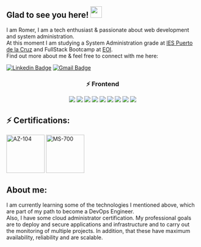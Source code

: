 ## Glad to see you here! <img src="https://raw.githubusercontent.com/aemmadi/aemmadi/master/wave.gif" width="30px">

I am Romer, I am a tech enthusiast & passionate about web development and system administration.  
At this moment I am studying a System Administration grade at [IES Puerto de la Cruz](https://iespuertodelacruz.es/) and FullStack Bootcamp at [EOI](https://www.eoi.es/es).  
Find out more about me & feel free to connect
with me here:

[![Linkedin Badge](https://img.shields.io/badge/-RomerEnr-blue?style=flat-square&logo=Linkedin&logoColor=white&link=https://www.linkedin.com/in/romer-alvarez-martinez/)](https://www.linkedin.com/in/romer-alvarez-martinez/)
[![Gmail Badge](https://img.shields.io/badge/-romer.alvarez.cloud@gmail.com-c14438?style=flat-square&logo=Gmail&logoColor=white&link=mailto:romer.alvarez.cloud@gmail.com)](mailto:romer.alvarez.cloud@gmail.com)


<h3 align="center">⚡ Frontend</h3>
<p align="center">
    <img src="https://img.shields.io/badge/-html5-E34F26?logo=html5&logoColor=white&style=for-the-badge">
    <img src="https://img.shields.io/badge/-css-1572B6?logo=css3&logoColor=white&style=for-the-badge">
    <img src="https://img.shields.io/badge/-scss-CC6699?logo=sass&logoColor=white&style=for-the-badge">
    <img src="https://img.shields.io/badge/-tailwind%20css-06B6D4?logo=tailwindcss&logoColor=white&style=for-the-badge">
    <img src="https://img.shields.io/badge/-javascript-F7DF1E?logo=javascript&logoColor=white&style=for-the-badge">
    <img src="https://img.shields.io/badge/-typescript-3178C6?logo=typescript&logoColor=white&style=for-the-badge">
    <img src="https://img.shields.io/badge/-webcomponents-29ABE2?logo=webcomponents.org&logoColor=white&style=for-the-badge">
    <img src="https://img.shields.io/badge/-Astro-FF5D01?logo=astro&logoColor=white&style=for-the-badge">
    <img src="https://img.shields.io/badge/-Vue-4FC08D?logo=Vue.js&logoColor=white&style=for-the-badge">
</p>









## ⚡ Certifications:
<img alt="AZ-104" title="AZ-104" height="100" src="https://ci3.googleusercontent.com/proxy/ia7Wzg8_f2kxhHFV0ecC_rfIpvkFP_feMTM6FM7tbGC5mka59igqwU4t-YRHhsi1VYYQP-aVwHkb9Hl1egq4x2fhc-PmxGQcCZJlArdd-cOgjvWfDXkevCIpuHkEw3jtwqGvuMVBLVAsjYRWi7H_NaAvNCZ36VC9HOLDhipkztD6EA=s0-d-e1-ft#https://images.credly.com/images/336eebfc-0ac3-4553-9a67-b402f491f185/azure-administrator-associate-600x600.png" width="100"/> <img alt="MS-700" title="MS-700" height="100" src="https://ci4.googleusercontent.com/proxy/2Tc8oQ_OtOTvhzvT1j_y9z7BcofX5aS20JIL2zMFX1GE2lujfaeuMvfxC9blk7oUIQKOHU02OrIH24_RRBbTZOiLBRag6AH8X_ISFWGb0-29urq4CZhZkP0nczC8vXdKUUPOGDY7hcezFT5K6m2MTEMetP8YMoQ3PPENdgQOvXkH74Nv0raZJWabRk0=s0-d-e1-ft#https://images.credly.com/images/59db067c-f0e9-44a8-bcc7-53a960274bfb/CERT-Associate-Microsoft365-Teams-Administrator.png" width="100"/>

## About me:

I am currently learning some of the technologies I mentioned above, which are part of my path to become a DevOps Engineer.  
Also, I have some cloud administrator certification. My professional goals are to deploy and secure applications and infrastructure and to carry out the monitoring of multiple projects. In addition, that these have maximum availability, reliability and are scalable.

